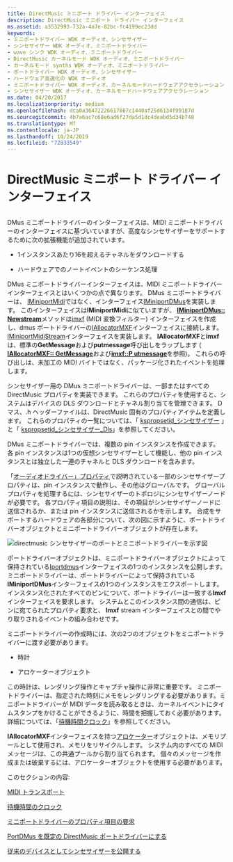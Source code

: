```yaml
---
title: DirectMusic ミニポート ドライバー インターフェイス
description: DirectMusic ミニポート ドライバー インターフェイス
ms.assetid: a3532993-732a-4a7e-82bc-fc4199ec23dd
keywords:
- ミニポートドライバー WDK オーディオ、シンセサイザー
- シンセサイザー WDK オーディオ、ミニポートドライバー
- wave シンク WDK オーディオ、ミニポートドライバー
- DirectMusic カーネルモード WDK オーディオ、ミニポートドライバー
- カーネルモード synths WDK オーディオ、ミニポートドライバー
- ポートドライバー WDK オーディオ、シンセサイザー
- ハードウェア高速化の WDK オーディオ
- ミニポートドライバー WDK オーディオ、カーネルモードハードウェアアクセラレーション
- シンセサイザー WDK オーディオ、カーネルモードハードウェアアクセラレーション
ms.date: 04/20/2017
ms.localizationpriority: medium
ms.openlocfilehash: dca0a36472226617807c1440af25d6134f99187d
ms.sourcegitcommit: 4b7a6ac7c68e6ad6f27da5d1dc4deabd5d34b748
ms.translationtype: MT
ms.contentlocale: ja-JP
ms.lasthandoff: 10/24/2019
ms.locfileid: "72833549"
---
```

# <a name="directmusic-miniport-driver-interface"></a>DirectMusic ミニポート ドライバー インターフェイス


## <span id="directmusic_miniport_driver_interface"></span><span id="DIRECTMUSIC_MINIPORT_DRIVER_INTERFACE"></span>


DMus ミニポートドライバーのインターフェイスは、MIDI ミニポートドライバーのインターフェイスに基づいていますが、高度なシンセサイザーをサポートするために次の拡張機能が追加されています。

-   1インスタンスあたり16を超えるチャネルをダウンロードする

-   ハードウェアでのノートイベントのシーケンス処理

DMus ミニポートドライバーインターフェイスは、MIDI ミニポートドライバーインターフェイスとはいくつかの点で異なります。 DMus ミニポートドライバーは、 [IMiniportMidi](https://docs.microsoft.com/windows-hardware/drivers/ddi/portcls/nn-portcls-iminiportmidi)ではなく、インターフェイス[IMiniportDMus](https://docs.microsoft.com/windows-hardware/drivers/ddi/dmusicks/nn-dmusicks-iminiportdmus)を実装します。 このインターフェイスは**IMiniportMidi**に似ていますが、 [**IMiniportDMus:: Newstream**](https://docs.microsoft.com/windows-hardware/drivers/ddi/dmusicks/nf-dmusicks-iminiportdmus-newstream)メソッドは[imxf](https://docs.microsoft.com/windows-hardware/drivers/ddi/dmusicks/nn-dmusicks-imxf) (MIDI 変換フィルター) インターフェイスを作成し、dmus ポートドライバーの[IAllocatorMXF](https://docs.microsoft.com/windows-hardware/drivers/ddi/dmusicks/nn-dmusicks-iallocatormxf)インターフェイスに接続します。[IMiniportMidiStream](https://docs.microsoft.com/windows-hardware/drivers/ddi/portcls/nn-portcls-iminiportmidistream)インターフェイスを実装します。 **IAllocatorMXF**と**imxf**は、標準の**GetMessage**および**putmessage**呼び出しをラップします ( [**IAllocatorMXF:: GetMessage**](https://docs.microsoft.com/windows-hardware/drivers/ddi/dmusicks/nf-dmusicks-iallocatormxf-getmessage)および[**imxf::P utmessage**](https://docs.microsoft.com/windows-hardware/drivers/ddi/dmusicks/nf-dmusicks-imxf-putmessage)を参照)。 これらの呼び出しは、未加工の MIDI バイトではなく、パッケージ化されたイベントを処理します。

シンセサイザー用の DMus ミニポートドライバーは、一部またはすべての DirectMusic プロパティを実装できます。 これらのプロパティを使用すると、システムはデバイスの DLS ダウンロードとチャネル割り当てを管理できます。 Dマス、.h ヘッダーファイルは、DirectMusic 固有のプロパティアイテムを定義します。 これらのプロパティの一覧については、「 [kspropsetid\_シンセサイザー](https://docs.microsoft.com/windows-hardware/drivers/audio/kspropsetid-synth) 」と「 [kspropsetid\_シンセサイザー\_Dls](https://docs.microsoft.com/windows-hardware/drivers/audio/kspropsetid-synth-dls)」を参照してください。

DMus ミニポートドライバーでは、複数の pin インスタンスを作成できます。 各 pin インスタンスは1つの仮想シンセサイザーとして機能し、他の pin インスタンスとは独立した一連のチャネルと DLS ダウンロードを含みます。

「[オーディオドライバー」プロパティ](https://docs.microsoft.com/windows-hardware/drivers/audio/audio-drivers-property-sets)で説明されている一部のシンセサイザープロパティは、pin インスタンスで動作し、その他はグローバルです。 グローバルプロパティを処理するには、シンセサイザーのトポロジにシンセサイザーノードが必要です。 各プロパティ項目の説明は、その項目がシンセサイザーノードに送信されるか、または pin インスタンスに送信されるかを示します。 合成をサポートするハードウェアの各部分について、次の図に示すように、ポートドライバーオブジェクトとミニポートドライバーオブジェクトが存在します。

![directmusic シンセサイザーのポートとミニポートドライバーを示す図](images/dmkmport.png)

ポートドライバーオブジェクトは、ミニポートドライバーオブジェクトによって保持されている[Iportdmus](https://docs.microsoft.com/windows-hardware/drivers/ddi/dmusicks/nn-dmusicks-iportdmus)インターフェイスの1つのインスタンスを公開します。 ミニポートドライバーは、ポートドライバーによって保持されている**IMiniportDMus**インターフェイスの1つのインスタンスをエクスポートします。 インスタンス化されたすべてのピンについて、ポートドライバーは一致する**Imxf**インターフェイスを要求します。 システムとこのインスタンス間の通信は、ピンに宛てられたプロパティ要求と、 **Imxf** stream インターフェイスとの間でやり取りされるイベントの組み合わせです。

ミニポートドライバーの作成時には、次の2つのオブジェクトをミニポートドライバーに渡す必要があります。

-   時計

-   アロケーターオブジェクト

この時計は、レンダリング操作とキャプチャ操作に非常に重要です。 ミニポートドライバーは、指定された時刻にメモをレンダリングする必要があります。ミニポートドライバーが MIDI データを読み取るときは、カーネルイベントにタイムスタンプをかけることができるように、時間を把握しておく必要があります。 詳細については、「[待機時間クロック](latency-clocks.md)」を参照してください。

**IAllocatorMXF**インターフェイスを持つ[アロケーター](allocator.md)オブジェクトは、メモリプールとして使用され、メモリをリサイクルします。 システム内のすべての MIDI メッセージは、この共通プールから割り当てられます。 個々のメッセージを作成または破棄するには、アロケーターオブジェクトを使用する必要があります。

このセクションの内容:

[MIDI トランスポート](midi-transport.md)

[待機時間のクロック](latency-clocks.md)

[ミニポートドライバーのプロパティ項目の要求](miniport-driver-property-item-requests.md)

[PortDMus を既定の DirectMusic ポートドライバーにする](making-portdmus-the-default-directmusic-port-driver.md)

[従来のデバイスとしてシンセサイザーを公開する](exposing-your-synthesizer-as-a-legacy-device.md)

 

 




